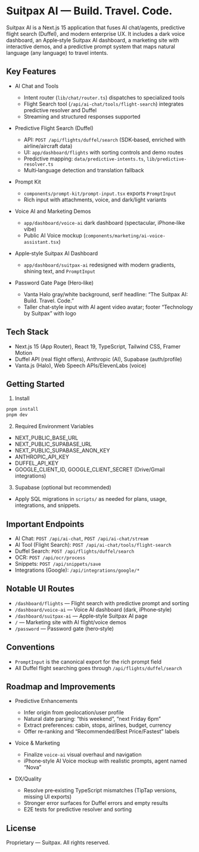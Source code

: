 # Suitpax AI — Build. Travel. Code.

Suitpax AI is a Next.js 15 application that fuses AI chat/agents, predictive flight search (Duffel), and modern enterprise UX. It includes a dark voice dashboard, an Apple‑style Suitpax AI dashboard, a marketing site with interactive demos, and a predictive prompt system that maps natural language (any language) to travel intents.

## Key Features

- AI Chat and Tools
  - Intent router (`lib/chat/router.ts`) dispatches to specialized tools
  - Flight Search tool (`/api/ai-chat/tools/flight-search`) integrates predictive resolver and Duffel
  - Streaming and structured responses supported

- Predictive Flight Search (Duffel)
  - API: `POST /api/flights/duffel/search` (SDK‑based, enriched with airline/aircraft data)
  - UI: `app/dashboard/flights` with sorting controls and demo routes
  - Predictive mapping: `data/predictive-intents.ts`, `lib/predictive-resolver.ts`
  - Multi‑language detection and translation fallback

- Prompt Kit
  - `components/prompt-kit/prompt-input.tsx` exports `PromptInput`
  - Rich input with attachments, voice, and dark/light variants

- Voice AI and Marketing Demos
  - `app/dashboard/voice-ai` dark dashboard (spectacular, iPhone‑like vibe)
  - Public AI Voice mockup (`components/marketing/ai-voice-assistant.tsx`)

- Apple‑style Suitpax AI Dashboard
  - `app/dashboard/suitpax-ai` redesigned with modern gradients, shining text, and `PromptInput`

- Password Gate Page (Hero‑like)
  - Vanta Halo gray/white background, serif headline: “The Suitpax AI: Build. Travel. Code.”
  - Taller chat‑style input with AI agent video avatar; footer “Technology by Suitpax” with logo

## Tech Stack

- Next.js 15 (App Router), React 19, TypeScript, Tailwind CSS, Framer Motion
- Duffel API (real flight offers), Anthropic (AI), Supabase (auth/profile)
- Vanta.js (Halo), Web Speech APIs/ElevenLabs (voice)

## Getting Started

1) Install

```bash
pnpm install
pnpm dev
```

2) Required Environment Variables

- NEXT_PUBLIC_BASE_URL
- NEXT_PUBLIC_SUPABASE_URL
- NEXT_PUBLIC_SUPABASE_ANON_KEY
- ANTHROPIC_API_KEY
- DUFFEL_API_KEY
- GOOGLE_CLIENT_ID, GOOGLE_CLIENT_SECRET (Drive/Gmail integrations)

3) Supabase (optional but recommended)

- Apply SQL migrations in `scripts/` as needed for plans, usage, integrations, and snippets.

## Important Endpoints

- AI Chat: `POST /api/ai-chat`, `POST /api/ai-chat/stream`
- AI Tool (Flight Search): `POST /api/ai-chat/tools/flight-search`
- Duffel Search: `POST /api/flights/duffel/search`
- OCR: `POST /api/ocr/process`
- Snippets: `POST /api/snippets/save`
- Integrations (Google): `/api/integrations/google/*`

## Notable UI Routes

- `/dashboard/flights` — Flight search with predictive prompt and sorting
- `/dashboard/voice-ai` — Voice AI dashboard (dark, iPhone‑style)
- `/dashboard/suitpax-ai` — Apple‑style Suitpax AI page
- `/` — Marketing site with AI flight/voice demos
- `/password` — Password gate (hero‑style)

## Conventions

- `PromptInput` is the canonical export for the rich prompt field
- All Duffel flight searching goes through `/api/flights/duffel/search`

## Roadmap and Improvements

- Predictive Enhancements
  - Infer origin from geolocation/user profile
  - Natural date parsing: “this weekend”, “next Friday 6pm”
  - Extract preferences: cabin, stops, airlines, budget, currency
  - Offer re‑ranking and “Recommended/Best Price/Fastest” labels

- Voice & Marketing
  - Finalize `voice-ai` visual overhaul and navigation
  - iPhone‑style AI Voice mockup with realistic prompts, agent named “Nova”

- DX/Quality
  - Resolve pre‑existing TypeScript mismatches (TipTap versions, missing UI exports)
  - Stronger error surfaces for Duffel errors and empty results
  - E2E tests for predictive resolver and sorting

## License

Proprietary — Suitpax. All rights reserved.
